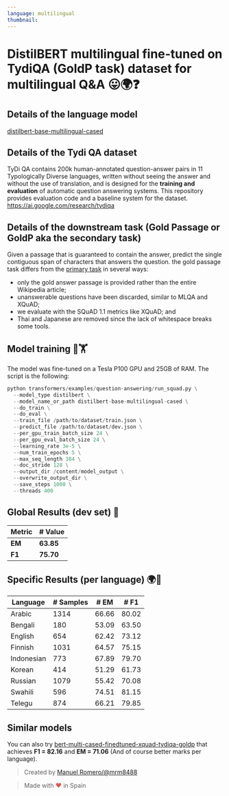 ```yaml
---
language: multilingual
thumbnail:
---
```


# DistilBERT multilingual fine-tuned on TydiQA (GoldP task) dataset for multilingual Q&A 😛🌍❓


## Details of the language model

[distilbert-base-multilingual-cased](https://huggingface.co/distilbert-base-multilingual-cased)


## Details of the Tydi QA dataset

TyDi QA contains 200k human-annotated question-answer pairs in 11 Typologically Diverse languages, written without seeing the answer and without the use of translation, and is designed for the **training and evaluation** of automatic question answering systems. This repository provides evaluation code and a baseline system for the dataset. https://ai.google.com/research/tydiqa


## Details of the downstream task (Gold Passage or GoldP aka the secondary task)

Given a passage that is guaranteed to contain the answer, predict the single contiguous span of characters that answers the question. the gold passage task differs from the [primary task](https://github.com/google-research-datasets/tydiqa/blob/master/README.md#the-tasks) in several ways:
*   only the gold answer passage is provided rather than the entire Wikipedia article;
*   unanswerable questions have been discarded, similar to MLQA and XQuAD;
*   we evaluate with the SQuAD 1.1 metrics like XQuAD; and
*   Thai and Japanese are removed since the lack of whitespace breaks some tools.


## Model training 💪🏋️‍

The model was fine-tuned on a Tesla P100 GPU and 25GB of RAM.
The script is the following:

```python
python transformers/examples/question-answering/run_squad.py \
  --model_type distilbert \
  --model_name_or_path distilbert-base-multilingual-cased \
  --do_train \
  --do_eval \
  --train_file /path/to/dataset/train.json \
  --predict_file /path/to/dataset/dev.json \
  --per_gpu_train_batch_size 24 \
  --per_gpu_eval_batch_size 24 \
  --learning_rate 3e-5 \
  --num_train_epochs 5 \
  --max_seq_length 384 \
  --doc_stride 128 \
  --output_dir /content/model_output \
  --overwrite_output_dir \
  --save_steps 1000 \
  --threads 400
  ```

## Global Results (dev set) 📝

| Metric    | # Value     |
| --------- | ----------- |
| **EM**    | **63.85** |
| **F1**    | **75.70** |

## Specific Results (per language) 🌍📝 

| Language    | # Samples     | # EM | # F1 |
| --------- | ----------- |--------| ------ |
| Arabic    | 1314  | 66.66 | 80.02 |
| Bengali   | 180   | 53.09 | 63.50 |
| English   | 654   | 62.42 | 73.12 |
| Finnish   | 1031  | 64.57 | 75.15 |
| Indonesian| 773   | 67.89 | 79.70 |
| Korean    | 414   | 51.29 | 61.73 |
| Russian   | 1079  | 55.42 | 70.08 |
| Swahili   | 596   | 74.51 | 81.15 |
| Telegu    | 874   | 66.21 | 79.85 |


## Similar models

You can also try [bert-multi-cased-finedtuned-xquad-tydiqa-goldp](https://huggingface.co/mrm8488/bert-multi-cased-finedtuned-xquad-tydiqa-goldp) that achieves **F1 = 82.16** and **EM = 71.06** (And of course better marks per language).


> Created by [Manuel Romero/@mrm8488](https://twitter.com/mrm8488)

> Made with <span style="color: #e25555;">&hearts;</span> in Spain
